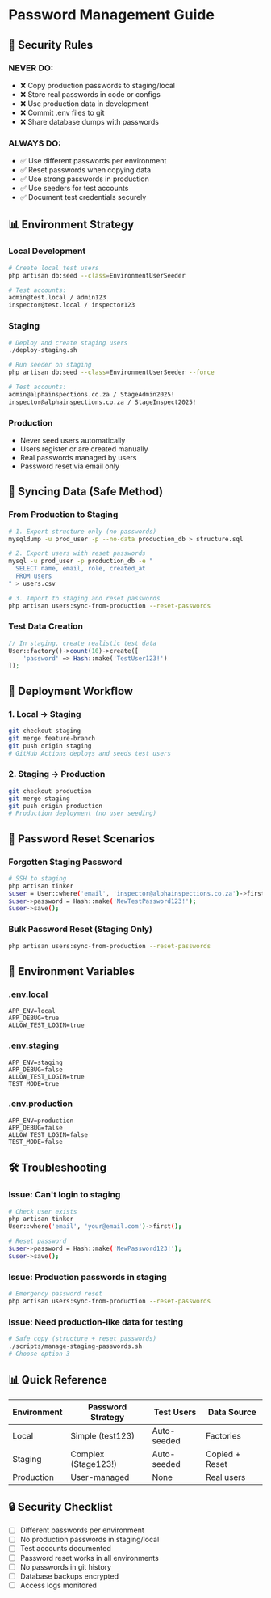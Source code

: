 # Password Management Guide

## 🔐 Security Rules

### NEVER DO:
- ❌ Copy production passwords to staging/local
- ❌ Store real passwords in code or configs
- ❌ Use production data in development
- ❌ Commit .env files to git
- ❌ Share database dumps with passwords

### ALWAYS DO:
- ✅ Use different passwords per environment
- ✅ Reset passwords when copying data
- ✅ Use strong passwords in production
- ✅ Use seeders for test accounts
- ✅ Document test credentials securely

## 📊 Environment Strategy

### Local Development
```bash
# Create local test users
php artisan db:seed --class=EnvironmentUserSeeder

# Test accounts:
admin@test.local / admin123
inspector@test.local / inspector123
```

### Staging
```bash
# Deploy and create staging users
./deploy-staging.sh

# Run seeder on staging
php artisan db:seed --class=EnvironmentUserSeeder --force

# Test accounts:
admin@alphainspections.co.za / StageAdmin2025!
inspector@alphainspections.co.za / StageInspect2025!
```

### Production
- Never seed users automatically
- Users register or are created manually
- Real passwords managed by users
- Password reset via email only

## 🔄 Syncing Data (Safe Method)

### From Production to Staging
```bash
# 1. Export structure only (no passwords)
mysqldump -u prod_user -p --no-data production_db > structure.sql

# 2. Export users with reset passwords
mysql -u prod_user -p production_db -e "
  SELECT name, email, role, created_at 
  FROM users
" > users.csv

# 3. Import to staging and reset passwords
php artisan users:sync-from-production --reset-passwords
```

### Test Data Creation
```php
// In staging, create realistic test data
User::factory()->count(10)->create([
    'password' => Hash::make('TestUser123!')
]);
```

## 🚀 Deployment Workflow

### 1. Local → Staging
```bash
git checkout staging
git merge feature-branch
git push origin staging
# GitHub Actions deploys and seeds test users
```

### 2. Staging → Production
```bash
git checkout production
git merge staging
git push origin production
# Production deployment (no user seeding)
```

## 🔑 Password Reset Scenarios

### Forgotten Staging Password
```bash
# SSH to staging
php artisan tinker
$user = User::where('email', 'inspector@alphainspections.co.za')->first();
$user->password = Hash::make('NewTestPassword123!');
$user->save();
```

### Bulk Password Reset (Staging Only)
```bash
php artisan users:sync-from-production --reset-passwords
```

## 📝 Environment Variables

### .env.local
```
APP_ENV=local
APP_DEBUG=true
ALLOW_TEST_LOGIN=true
```

### .env.staging
```
APP_ENV=staging
APP_DEBUG=false
ALLOW_TEST_LOGIN=true
TEST_MODE=true
```

### .env.production
```
APP_ENV=production
APP_DEBUG=false
ALLOW_TEST_LOGIN=false
TEST_MODE=false
```

## 🛠️ Troubleshooting

### Issue: Can't login to staging
```bash
# Check user exists
php artisan tinker
User::where('email', 'your@email.com')->first();

# Reset password
$user->password = Hash::make('NewPassword123!');
$user->save();
```

### Issue: Production passwords in staging
```bash
# Emergency password reset
php artisan users:sync-from-production --reset-passwords
```

### Issue: Need production-like data for testing
```bash
# Safe copy (structure + reset passwords)
./scripts/manage-staging-passwords.sh
# Choose option 3
```

## 📊 Quick Reference

| Environment | Password Strategy | Test Users | Data Source |
|------------|------------------|------------|-------------|
| Local | Simple (test123) | Auto-seeded | Factories |
| Staging | Complex (Stage123!) | Auto-seeded | Copied + Reset |
| Production | User-managed | None | Real users |

## 🔒 Security Checklist

- [ ] Different passwords per environment
- [ ] No production passwords in staging/local
- [ ] Test accounts documented
- [ ] Password reset works in all environments
- [ ] No passwords in git history
- [ ] Database backups encrypted
- [ ] Access logs monitored